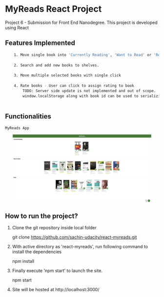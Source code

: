 # MyReads React Project

Project 6 - Submission for Front End Nanodegree. This project is developed using React

## Features Implemented
```bash
    1. Move single book into 'Currently Reading', 'Want to Read' or 'Read' shelf

    2. Search and add new books to shelves.

    3. Move multiple selected books with single click

    4. Rate books - User can click to assign rating to book
        TODO: Server side update is not implemented and out of scope.
        window.localStorage along with book id can be used to serializing/deserializing ratings
    
```

## Functionalities
    MyReads App
<div align="center">
    <img src="/doc-assets/images/MyReadsApp.png" width="90%"</img> 
</div>

## How to run the project?

1. Clone the git repository inside local folder

    git clone https://github.com/sachin-udacity/react-myreads.git

2. With active directory as 'react-myreads', run following command to install the dependencies

    npm install

3. Finally execute 'npm start' to launch the site.

    npm start

4. Site will be hosted at http://localhost:3000/

